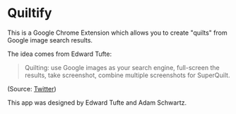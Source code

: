 # Quiltify

This is a Google Chrome Extension which allows you to create "quilts" from Google image search results.

The idea comes from Edward Tufte:

> Quilting: use Google images as your search engine, full-screen the results, take screenshot, combine multiple screenshots for SuperQuilt.

(Source: [Twitter](https://twitter.com/EdwardTufte/status/314851425349955585))

This app was designed by Edward Tufte and Adam Schwartz.
